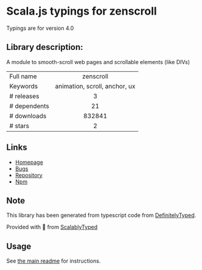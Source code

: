 
# Scala.js typings for zenscroll

Typings are for version 4.0

## Library description:
A module to smooth-scroll web pages and scrollable elements (like DIVs)

|                    |                 |
| ------------------ | :-------------: |
| Full name          | zenscroll |
| Keywords           | animation, scroll, anchor, ux |
| # releases         | 3 |
| # dependents       | 21 |
| # downloads        | 832841 |
| # stars            | 2 |

## Links
- [Homepage](https://zengabor.github.io/zenscroll/)
- [Bugs](https://github.com/zengabor/zenscroll/issues)
- [Repository](https://github.com/zengabor/zenscroll)
- [Npm](https://www.npmjs.com/package/zenscroll)
    


## Note
This library has been generated from typescript code from [DefinitelyTyped](https://definitelytyped.org).

Provided with :purple_heart: from [ScalablyTyped](https://github.com/oyvindberg/ScalablyTyped)

## Usage
See [the main readme](../../readme.md) for instructions.


